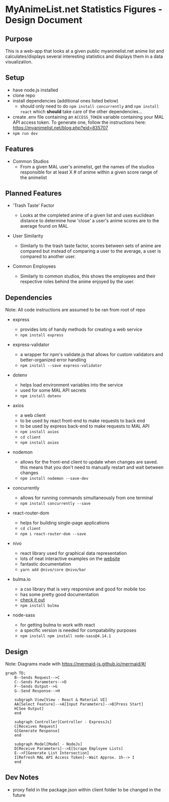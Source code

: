 # MyAnimeList.net Statistics Figures - Design Document

## Purpose
This is a web-app that looks at a given public myanimelist.net anime list and calculates/displays several interesting statistics and displays them in a data visualization. 
  
## Setup
* have node.js installed
* clone repo
* install dependencies (additional ones listed below)
  * should only need to do `npm install concurrently` and `npm install react` which **should** take care of the other dependencies...
* create .env file containing an `ACCESS_TOKEN` variable containing your MAL API access token. To generate one, follow the instructions here: https://myanimelist.net/blog.php?eid=835707
* `npm run dev`

## Features
* Common Studios
  * From a given MAL user's animelist, get the names of the studios responsible for at least X # of anime within a given score range of the animelist

## Planned Features
* 'Trash Taste' Factor
  * Looks at the completed anime of a given list and uses euclidean distance to determine how 'close' a user's anime scores are to the average found on MAL

* User Similarity
  * Similarly to the trash taste factor, scores between sets of anime are compared but instead of comparing a user to the average, a user is compared to another user.

* Common Employees
  * Similarly to common studios, this shows the employees and their respective roles behind the anime enjoyed by the user. 


## Dependencies 
Note: All code instructions are assumed to be ran from root of repo
* express
  * provides lots of handy methods for creating a web service
  * `npm install express`

* express-validator 
  * a wrapper for npm's validate.js that allows for custom validators and better-organized error handling
  * `npm install --save express-validator`

* dotenv
  * helps load environment variables into the service
  * used for some MAL API secrets
  * `npm install dotenv`

* axios
  * a web client
  * to be used by react front-end to make requests to back end
  * to be used by express back-end to make requests to MAL API
  * `npm install axios`
  * `cd client`
  * `npm install axios`

* nodemon
  * allows for the front-end client to update when changes are saved. this means that you don't need to manually restart and wait between changes
  * `npm install nodemon --save-dev`

* concurrently
  * allows for running commands simultaneously from one terminal
  * `npm install concurrently --save`
  
* react-router-dom
  * helps for building single-page applications
  * `cd client`
  * `npm i react-router-dom --save`

* nivo
  * react library used for graphical data representation
  * lots of neat interactive examples on the [website](https://nivo.rocks/)
  * fantastic documentation
  * `yarn add @nivo/core @nivo/bar`

* bulma.io
  * a css library that is very responsive and good for mobile too
  * has some pretty good documentation
  * [check it out](https://bulma.io/)
  * `npm install bulma`

* node-sass
  * for getting bulma to work with react
  * a specific version is needed for compatability purposes
  * `npm install npm install node-sass@4.14.1`
  
## Design
Note: Diagrams made with https://mermaid-js.github.io/mermaid/#/

```mermaid
graph TD;
    B--Sends Request-->C
    C--Sends Parameters-->D
    F--Sends Output-->G
    G--Send Response-->H

    subgraph View[View - React & Material UI]
    AA[Select Feature]-->A[Input Parameters]-->B[Press Start]
    H[See Output]
    end

    subgraph Controller[Controller - ExpressJs]
    C[Receives Request]
    G[Generate Response]
    end

    subgraph Model[Model - NodeJs]
    D[Receive Parameters]-->E[Scrape Employee Lists]
    E-->F[Generate List Intersection]
    I[Refresh MAL API Access Token]--Wait Approx. 1h--> I
    end

```

## Dev Notes
* proxy field in the package.json within client folder to be changed in the future
